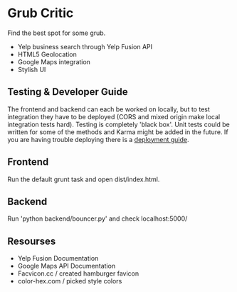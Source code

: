 Grub Critic
===========
Find the best spot for some grub.

- Yelp business search through Yelp Fusion API
- HTML5 Geolocation
- Google Maps integration
- Stylish UI

Testing & Developer Guide
-------------------------
The frontend and backend can each be worked on locally, but to test integration they have to be deployed (CORS and mixed origin make local integration tests hard). Testing is completely 'black box'. Unit tests could be written for some of the methods and Karma might be added in the future. If you are having trouble deploying there is a [deployment guide](backend/).

Frontend
--------
Run the default grunt task and open dist/index.html. 

Backend
-------
Run 'python backend/bouncer.py' and check localhost:5000/<request>

Resourses
---------
- Yelp Fusion Documentation
- Google Maps API Documentation
- Facvicon.cc / created hamburger favicon
- color-hex.com / picked style colors

